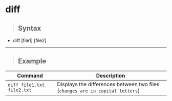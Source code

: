 # diff

> ## **Syntax**

- diff [file1] [file2]

---

> ## **Example**

| **Command**   | **Description**   |
| --------------|-------------------|
| `diff file1.txt file2.txt` | Displays the differences between two files (`changes are in capital letters`) |